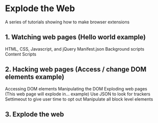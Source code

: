 # Explode the Web
A series of tutorials showing how to make browser extensions



## 1. Watching web pages (Hello world example)

HTML, CSS, Javascript, and jQuery
Manifest.json
Background scripts
Content Scripts


## 2. Hacking web pages (Access / change DOM elements example)

Accessing DOM elements
Manipulating the DOM
Exploding web pages (This web page will explode in… example)
Use JSON to look for trackers
Settimeout to give user time to opt out
Manipulate all block level elements


## 3. Explode the web

